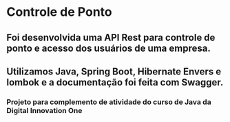 # Controle de Ponto
## Foi desenvolvida uma API Rest para controle de ponto e acesso dos usuários de uma empresa.
## Utilizamos Java, Spring Boot, Hibernate Envers e lombok e a documentação foi feita com Swagger.
### Projeto para complemento de atividade do curso de Java da Digital Innovation One

